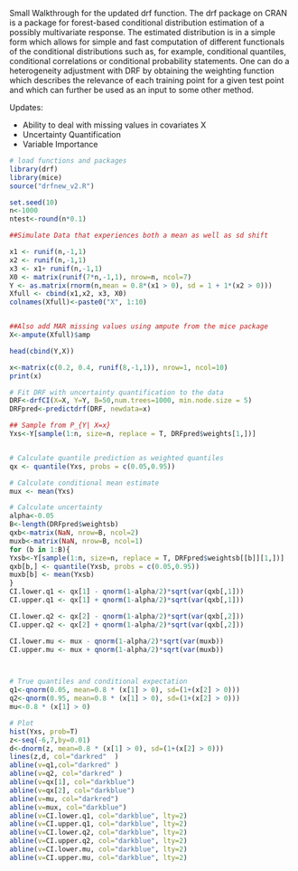  Small Walkthrough for the updated drf function. The drf package on CRAN is a package for forest-based conditional distribution estimation of a possibly multivariate response. The estimated distribution is in a simple form which allows for simple and fast computation of different functionals of the conditional distributions such as, for example, conditional quantiles, conditional correlations or conditional probability statements. One can do a heterogeneity adjustment with DRF by obtaining the weighting function which describes the relevance of each training point for a given test point and which can further be used as an input to some other method.

 Updates:
 - Ability to deal with missing values in covariates X
 - Uncertainty Quantification
 - Variable Importance


```R
# load functions and packages
library(drf)
library(mice)
source("drfnew_v2.R")

set.seed(10)
n<-1000
ntest<-round(n*0.1)

##Simulate Data that experiences both a mean as well as sd shift

x1 <- runif(n,-1,1)
x2 <- runif(n,-1,1)
x3 <- x1+ runif(n,-1,1)
X0 <- matrix(runif(7*n,-1,1), nrow=n, ncol=7)
Y <- as.matrix(rnorm(n,mean = 0.8*(x1 > 0), sd = 1 + 1*(x2 > 0)))
Xfull <- cbind(x1,x2, x3, X0)
colnames(Xfull)<-paste0("X", 1:10)


##Also add MAR missing values using ampute from the mice package
X<-ampute(Xfull)$amp

head(cbind(Y,X))

x<-matrix(c(0.2, 0.4, runif(8,-1,1)), nrow=1, ncol=10)
print(x)

# Fit DRF with uncertainty quantification to the data
DRF<-drfCI(X=X, Y=Y, B=50,num.trees=1000, min.node.size = 5)
DRFpred<-predictdrf(DRF, newdata=x)

## Sample from P_{Y| X=x}
Yxs<-Y[sample(1:n, size=n, replace = T, DRFpred$weights[1,])]


# Calculate quantile prediction as weighted quantiles
qx <- quantile(Yxs, probs = c(0.05,0.95))

# Calculate conditional mean estimate
mux <- mean(Yxs)

# Calculate uncertainty
alpha<-0.05
B<-length(DRFpred$weightsb)
qxb<-matrix(NaN, nrow=B, ncol=2)
muxb<-matrix(NaN, nrow=B, ncol=1)
for (b in 1:B){
Yxsb<-Y[sample(1:n, size=n, replace = T, DRFpred$weightsb[[b]][1,])]
qxb[b,] <- quantile(Yxsb, probs = c(0.05,0.95))
muxb[b] <- mean(Yxsb)
}
CI.lower.q1 <- qx[1] - qnorm(1-alpha/2)*sqrt(var(qxb[,1]))
CI.upper.q1 <- qx[1] + qnorm(1-alpha/2)*sqrt(var(qxb[,1]))

CI.lower.q2 <- qx[2] - qnorm(1-alpha/2)*sqrt(var(qxb[,2]))
CI.upper.q2 <- qx[2] + qnorm(1-alpha/2)*sqrt(var(qxb[,2]))

CI.lower.mu <- mux - qnorm(1-alpha/2)*sqrt(var(muxb))
CI.upper.mu <- mux + qnorm(1-alpha/2)*sqrt(var(muxb))



# True quantiles and conditional expectation
q1<-qnorm(0.05, mean=0.8 * (x[1] > 0), sd=(1+(x[2] > 0)))
q2<-qnorm(0.95, mean=0.8 * (x[1] > 0), sd=(1+(x[2] > 0)))
mu<-0.8 * (x[1] > 0)

# Plot
hist(Yxs, prob=T)
z<-seq(-6,7,by=0.01)
d<-dnorm(z, mean=0.8 * (x[1] > 0), sd=(1+(x[2] > 0)))
lines(z,d, col="darkred"  )
abline(v=q1,col="darkred" )
abline(v=q2, col="darkred" )
abline(v=qx[1], col="darkblue")
abline(v=qx[2], col="darkblue")
abline(v=mu, col="darkred")
abline(v=mux, col="darkblue")
abline(v=CI.lower.q1, col="darkblue", lty=2)
abline(v=CI.upper.q1, col="darkblue", lty=2)
abline(v=CI.lower.q2, col="darkblue", lty=2)
abline(v=CI.upper.q2, col="darkblue", lty=2)
abline(v=CI.lower.mu, col="darkblue", lty=2)
abline(v=CI.upper.mu, col="darkblue", lty=2)
```
